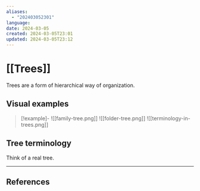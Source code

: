 ```yaml
---
aliases:
  - "202403052301"
language: 
date: 2024-03-05
created: 2024-03-05T23:01
updated: 2024-03-05T23:12
---
```

# [[Trees]]
Trees are a form of hierarchical way of organization.

## Visual examples
> [!example]-
> ![[family-tree.png]]
> ![[folder-tree.png]]
> ![[terminology-in-trees.png]]

## Tree terminology
Think of a real tree.



___
## References

